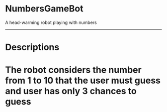 # NumbersGameBot
A head-warming robot playing with numbers
<hr/>
<h1>Descriptions<h1/>
The robot considers the number from 1 to 10 that the user must guess and user has only 3 chances to guess
